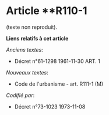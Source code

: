 # Article **R110-1

(texte non reproduit).

**Liens relatifs à cet article**

_Anciens textes_:

  - Décret n°61-1298 1961-11-30 ART. 1

_Nouveaux textes_:

  - Code de l'urbanisme - art. R111-1 (M)

_Codifié par_:

  - Décret n°73-1023 1973-11-08
